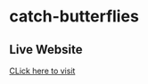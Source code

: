 # catch-butterflies

## Live Website
<a href="https://ahlyab.github.io/catch-butterflies/" target="_blank">CLick here to visit</a>
